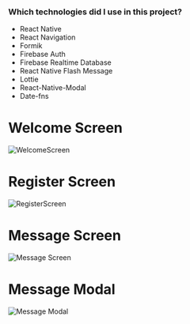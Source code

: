 ### Which technologies did I use in this project?
* React Native
* React Navigation
* Formik 
* Firebase Auth
* Firebase Realtime Database
* React Native Flash Message
* Lottie
* React-Native-Modal
* Date-fns

# Welcome Screen

![WelcomeScreen](https://user-images.githubusercontent.com/63854428/190617471-87cef4d0-e88b-40ea-8ee7-760ba71d1643.gif)
# Register Screen
![RegisterScreen](https://i.ibb.co/dDdxdfz/Ekran-Resmi-2022-09-14-22-59-45.png)
# Message Screen
![Message Screen](https://i.ibb.co/FHhTFD9/Ekran-Resmi-2022-09-16-16-48-14.png)
# Message Modal 
![Message Modal](https://i.ibb.co/9rNdxvN/Ekran-Resmi-2022-09-16-16-49-46.png)
